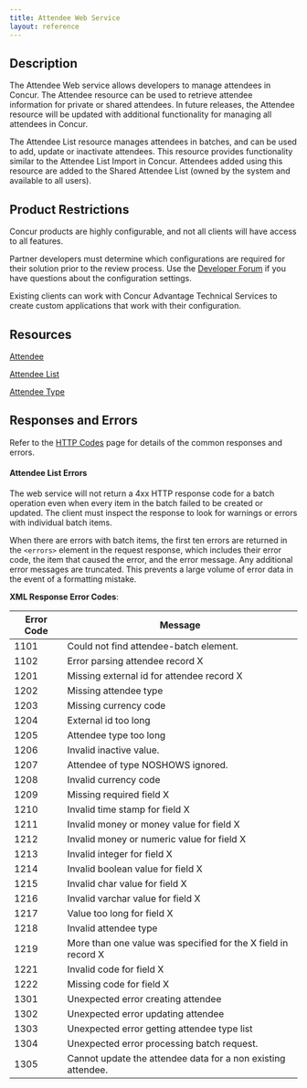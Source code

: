 ```yaml
---
title: Attendee Web Service 
layout: reference
---
```



## Description

The Attendee Web service allows developers to manage attendees in Concur. The Attendee resource can be used to retrieve attendee information for private or shared attendees. In future releases, the Attendee resource will be updated with additional functionality for managing all attendees in Concur.

The Attendee List resource manages attendees in batches, and can be used to add, update or inactivate attendees. This resource provides functionality similar to the Attendee List Import in Concur. Attendees added using this resource are added to the Shared Attendee List (owned by the system and available to all users).


## Product Restrictions

Concur products are highly configurable, and not all clients will have access to all features.

Partner developers must determine which configurations are required for their solution prior to the review process. Use the [Developer Forum][2] if you have questions about the configuration settings.

Existing clients can work with Concur Advantage Technical Services to create custom applications that work with their configuration.


## Resources

[Attendee][3]

[Attendee List][4]

[Attendee Type][5]


## Responses and Errors

Refer to the [HTTP Codes][6] page for details of the common responses and errors.


#### Attendee List Errors

The web service will not return a 4xx HTTP response code for a batch operation even when every item in the batch failed to be created or updated. The client must inspect the response to look for warnings or errors with individual batch items.

When there are errors with batch items, the first ten errors are returned in the `<errors>` element in the request response, which includes their error code, the item that caused the error, and the error message. Any additional error messages are truncated. This prevents a large volume of error data in the event of a formatting mistake.

  
**XML Response Error Codes**:

|  Error Code |  Message |
|-------------|----------|
|  1101 |  Could not find attendee-batch element. |
|  1102 |  Error parsing attendee record X |
|  1201 |  Missing external id for attendee record X |
|  1202 |  Missing attendee type |
|  1203 |  Missing currency code |
|  1204 |  External id too long |
|  1205 |  Attendee type too long |
|  1206 |  Invalid inactive value. |
|  1207 |  Attendee of type NOSHOWS ignored. |
|  1208 |  Invalid currency code |
|  1209 |  Missing required field X |
|  1210 |  Invalid time stamp for field X |
|  1211 |  Invalid money or money value for field X |
|  1212 |  Invalid money or numeric value for field X |
|  1213 |  Invalid integer for field X |
|  1214 |  Invalid boolean value for field X |
|  1215 |  Invalid char value for field X |
|  1216 |  Invalid varchar value for field X |
|  1217 |  Value too long for field X |
|  1218 |  Invalid attendee type |
|  1219 |  More than one value was specified for the X field in record X |
|  1221 |  Invalid code for field X |
|  1222 |  Missing code for field X |
|  1301 |  Unexpected error creating attendee |
|  1302 |  Unexpected error updating attendee |
|  1303 |  Unexpected error getting attendee type list |
|  1304 |  Unexpected error processing batch request. |
|  1305 |  Cannot update the attendee data for a non existing attendee. |

  


[1]: https://developer.concur.com/api-documentation/core-concepts
[2]: https://developer.concur.com/forums/concur-connect
[3]: https://developer.concur.com/attendee/attendee-resource
[4]: https://developer.concur.com/attendee/attendee-list-resource
[5]: https://developer.concur.com/attendee/attendee-type-resource
[6]: https://developer.concur.com/reference/http-codes
